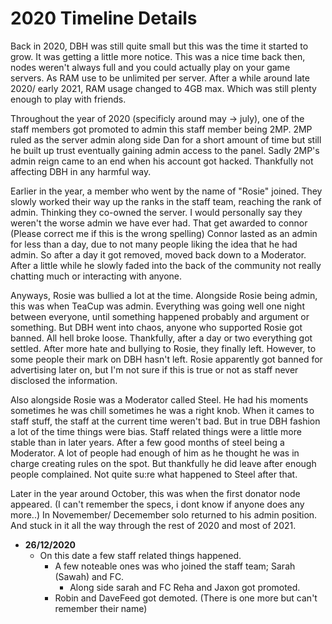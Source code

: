 # 2020 Timeline Details                                                    


Back in 2020, DBH was still quite small but this was the time it started to grow. It was getting a little more notice.
This was a nice time back then, nodes weren't always full and you could actually play on your game servers. As RAM use to be unlimited per server.
After a while around late 2020/ early 2021, RAM usage changed to 4GB max. Which was still plenty enough to play with friends.

Throughout the year of 2020 (specificly around may -> july), one of the staff members got promoted to admin this staff member being 2MP. 
2MP ruled as the server admin along side Dan for a short amount of time but still he built up trust eventually gaining admin access to the panel.
Sadly 2MP's admin reign came to an end when his account got hacked. Thankfully not affecting DBH in any harmful way.

Earlier in the year, a member who went by the name of "Rosie" joined. They slowly worked their way up the ranks in the staff team, reaching the rank of admin. 
Thinking they co-owned the server. I would personally say they weren't the worse admin we have ever had. 
That get awarded to connor (Please correct me if this is the wrong spelling)
Connor lasted as an admin for less than a day, due to not many people liking the idea that he had admin. 
So after a day it got removed, moved back down to a Moderator.
After a little while he slowly faded into the back of the community not really chatting much or interacting with anyone.

Anyways, Rosie was bullied a lot at the time.
Alongside Rosie being admin, this was when TeaCup was admin. Everything was going well one night between everyone, until something happened probably and argument or something. But DBH went into chaos, anyone who supported Rosie got banned. All hell broke loose. Thankfully, after a day or two everything got settled. After more hate and bullying to Rosie, they finally left. However, to some people their mark on DBH hasn't left.
Rosie apparently got banned for advertising later on, but I'm not sure if this is true or not as staff never disclosed the information. 

Also alongside Rosie was a Moderator called Steel. He had his moments sometimes he was chill sometimes he was a right knob. 
When it cames to staff stuff, the staff at the current time weren't bad. But in true DBH fashion a lot of the time things were bias.
Staff related things were a little more stable than in later years.
After a few good months of steel being a Moderator. A lot of people had enough of him as he thought he was in charge creating rules on the spot. 
But thankfully he did leave after enough people complained. Not quite su:re what happened to Steel after that. 

Later in the year around October, this was when the first donator node appeared. (I can't remember the specs, i dont know if anyone does any more..)
In Novemember/ Decemember solo returned to his admin position. And stuck in it all the way through the rest of 2020 and most of 2021.

- **26/12/2020**
    - On this date a few staff related things happened. 
       - A few noteable ones was who joined the staff team; Sarah (Sawah) and FC.
         - Along side sarah and FC Reha and Jaxon got promoted.
       - Robin and DaveFeed got demoted. (There is one more but can't remember their name)

